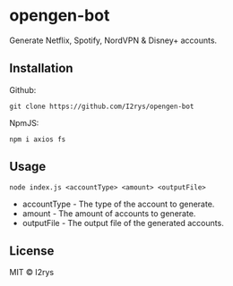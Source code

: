 # opengen-bot
Generate Netflix, Spotify, NordVPN & Disney+ accounts.

## Installation
Github:
```
git clone https://github.com/I2rys/opengen-bot
```

NpmJS:
```
npm i axios fs
```

## Usage
```
node index.js <accountType> <amount> <outputFile>
```
+ accountType - The type of the account to generate.
+ amount - The amount of accounts to generate.
+ outputFile - The output file of the generated accounts.

## License
MIT © I2rys